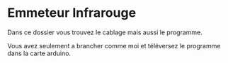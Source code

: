 # Emmeteur Infrarouge
Dans ce dossier vous trouvez le cablage mais aussi le programme.

Vous avez seulement a brancher comme moi et téléversez le programme dans la carte arduino.
